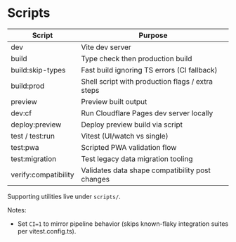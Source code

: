 # Scripts

| Script | Purpose |
| ------ | ------- |
| dev | Vite dev server |
| build | Type check then production build |
| build:skip-types | Fast build ignoring TS errors (CI fallback) |
| build:prod | Shell script with production flags / extra steps |
| preview | Preview built output |
| dev:cf | Run Cloudflare Pages dev server locally |
| deploy:preview | Deploy preview build via script |
| test / test:run | Vitest (UI/watch vs single) |
| test:pwa | Scripted PWA validation flow |
| test:migration | Test legacy data migration tooling |
| verify:compatibility | Validates data shape compatibility post changes |

Supporting utilities live under `scripts/`.

Notes:
- Set `CI=1` to mirror pipeline behavior (skips known-flaky integration suites per vitest.config.ts).
